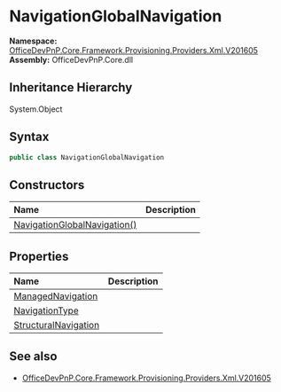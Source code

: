 # NavigationGlobalNavigation
  

**Namespace:** [OfficeDevPnP.Core.Framework.Provisioning.Providers.Xml.V201605](OfficeDevPnP.Core.Framework.Provisioning.Providers.Xml.V201605.md)  
**Assembly:** OfficeDevPnP.Core.dll  
## Inheritance Hierarchy
System.Object  

## Syntax
```C#
public class NavigationGlobalNavigation
```
## Constructors
|**Name**|**Description**|
|:-----|:-----|
| [NavigationGlobalNavigation()](OfficeDevPnP.Core.Framework.Provisioning.Providers.Xml.V201605.NavigationGlobalNavigation.ctor1.md) | 
## Properties
|**Name**|**Description**|
|:-----|:-----|
| [ManagedNavigation](OfficeDevPnP.Core.Framework.Provisioning.Providers.Xml.V201605.NavigationGlobalNavigation.ManagedNavigation.md) | 
| [NavigationType](OfficeDevPnP.Core.Framework.Provisioning.Providers.Xml.V201605.NavigationGlobalNavigation.NavigationType.md) | 
| [StructuralNavigation](OfficeDevPnP.Core.Framework.Provisioning.Providers.Xml.V201605.NavigationGlobalNavigation.StructuralNavigation.md) | 
## See also
- [OfficeDevPnP.Core.Framework.Provisioning.Providers.Xml.V201605](OfficeDevPnP.Core.Framework.Provisioning.Providers.Xml.V201605.md)
